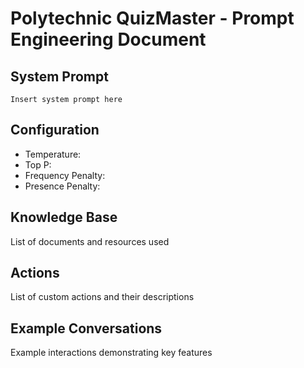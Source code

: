 # Polytechnic QuizMaster - Prompt Engineering Document

## System Prompt
```
Insert system prompt here
```

## Configuration
- Temperature:
- Top P:
- Frequency Penalty:
- Presence Penalty:

## Knowledge Base
List of documents and resources used

## Actions
List of custom actions and their descriptions

## Example Conversations
Example interactions demonstrating key features
